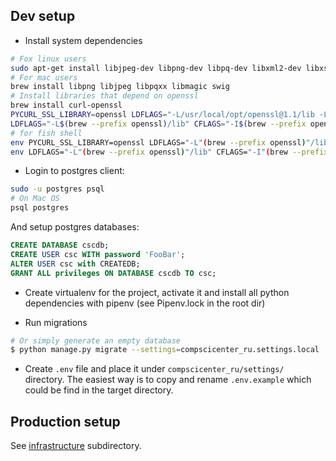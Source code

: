 ## Dev setup

* Install system dependencies
```bash
# Fox linux users
sudo apt-get install libjpeg-dev libpng-dev libpq-dev libxml2-dev libxslt1-dev libmagic-dev
# For mac users
brew install libpng libjpeg libpqxx libmagic swig
# Install libraries that depend on openssl
brew install curl-openssl
PYCURL_SSL_LIBRARY=openssl LDFLAGS="-L/usr/local/opt/openssl@1.1/lib -L/usr/local/opt/curl-openssl/lib" CPPFLAGS="-I/usr/local/opt/openssl@1.1/include -I/usr/local/opt/curl-openssl/include" pip install --compile --no-cache-dir pycurl
LDFLAGS="-L$(brew --prefix openssl)/lib" CFLAGS="-I$(brew --prefix openssl)/include" SWIG_FEATURES="-cpperraswarn -includeall -I$(brew --prefix openssl)/include" pip install m2crypto
# for fish shell
env PYCURL_SSL_LIBRARY=openssl LDFLAGS="-L"(brew --prefix openssl)"/lib -L/usr/local/opt/curl-openssl/lib" CPPFLAGS="-I"(brew --prefix openssl)"/include -I/usr/local/opt/curl-openssl/include" pip install --compile --no-cache-dir pycurl
env LDFLAGS="-L"(brew --prefix openssl)"/lib" CFLAGS="-I"(brew --prefix openssl)"/include" SWIG_FEATURES="-cpperraswarn -includeall -I"(brew --prefix openssl)"/include" pip install m2crypto

```
* Login to postgres client:

```bash
sudo -u postgres psql
# On Mac OS
psql postgres
```

And setup postgres databases:

```sql
CREATE DATABASE cscdb;
CREATE USER csc WITH password 'FooBar';
ALTER USER csc with CREATEDB;
GRANT ALL privileges ON DATABASE cscdb TO csc;
```

* Create virtualenv for the project, activate it and install all python dependencies with pipenv (see Pipenv.lock in the root dir)

* Run migrations
```bash
# Or simply generate an empty database
$ python manage.py migrate --settings=compscicenter_ru.settings.local
```

* Create `.env` file and place it under `compscicenter_ru/settings/` directory. The easiest way is to copy and rename `.env.example` which could be find in the target directory.




## Production setup

See [infrastructure](https://github.com/cscenter/site/tree/master/infrastructure) subdirectory.
